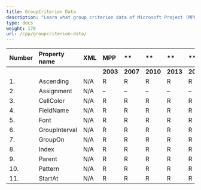 ```yaml
---
title: GroupCriterion Data
description: "Learn what group criterion data of Microsoft Project (MPP/XML) files are can be written or read by Aspose.Tasks for C++."
type: docs
weight: 170
url: /cpp/groupcriterion-data/
---
```


|**Number** |**Property name** |**XML** |**MPP** |** |** |**  |** |** |**Comments** |
| :- | :- | :- | :- | :- | :- | :- | :- | :- | :- |
| | | |**2003** |**2007** |**2010** |**2013** |**2016** |**2019** | |
|1. |Ascending |N/A |R |R |R |R |R |R | |
|2. |Assignment |N/A |– |– |– |– |– |– | |
|3. |CellColor |N/A |R |R |R |R |R |R | |
|4. |FieldName |N/A |R |R |R |R |R |R | |
|5. |Font |N/A |R |R |R |R |R |R | |
|6. |GroupInterval |N/A |R |R |R |R |R |R | |
|7. |GroupOn |N/A |R |R |R |R |R |R | |
|8. |Index|N/A |R |R |R |R |R |R | |
|9. |Parent|N/A |R |R |R |R |R |R | |
|10. |Pattern|N/A |R |R |R |R |R |R | |
|11. |StartAt|N/A |R |R |R |R |R |R | |

